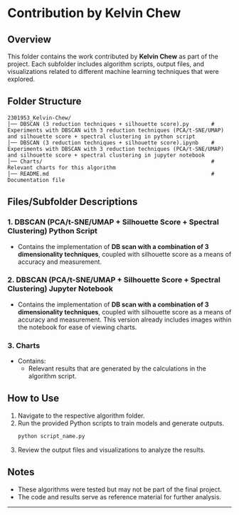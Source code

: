 # Contribution by Kelvin Chew

## Overview
This folder contains the work contributed by **Kelvin Chew** as part of the project. Each subfolder includes algorithm scripts, output files, and visualizations related to different machine learning techniques that were explored.

## Folder Structure
```
2301953_Kelvin-Chew/
│── DBSCAN (3 reduction techniques + silhouette score).py       # Experiments with DBSCAN with 3 reduction techniques (PCA/t-SNE/UMAP) and silhouette score + spectral clustering in python script
│── DBSCAN (3 reduction techniques + silhouette score).ipynb    # Experiments with DBSCAN with 3 reduction techniques (PCA/t-SNE/UMAP) and silhouette score + spectral clustering in jupyter notebook
│── Charts/                                                     # Relevant charts for this algorithm
│── README.md                                                   # Documentation file
```

## **Files/Subfolder Descriptions**
### **1. DBSCAN (PCA/t-SNE/UMAP + Silhouette Score + Spectral Clustering) Python Script**
- Contains the implementation of **DB scan with a combination of 3 dimensionality techniques**, coupled with silhouette score as a means of accuracy and measurement.

### **2. DBSCAN (PCA/t-SNE/UMAP + Silhouette Score + Spectral Clustering) Jupyter Notebook**
- Contains the implementation of **DB scan with a combination of 3 dimensionality techniques**, coupled with silhouette score as a means of accuracy and measurement. This version already includes images within the notebook for ease of viewing charts.

### **3. Charts**
- Contains:
  - Relevant results that are generated by the calculations in the algorithm script.

## **How to Use**
1. Navigate to the respective algorithm folder.
2. Run the provided Python scripts to train models and generate outputs.
   ```sh
   python script_name.py
   ```
3. Review the output files and visualizations to analyze the results.

## **Notes**
- These algorithms were tested but may not be part of the final project.
- The code and results serve as reference material for further analysis.

---

